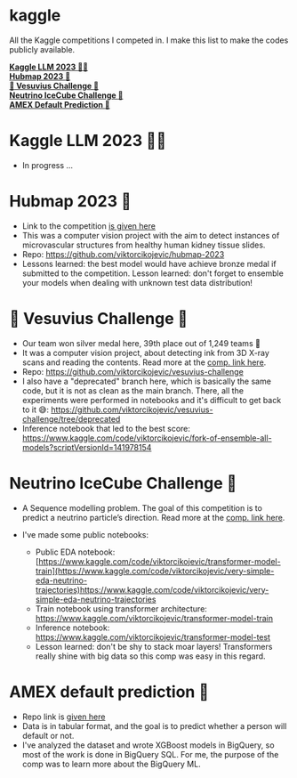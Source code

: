 # kaggle

All the Kaggle competitions I competed in. I make this list to make the codes publicly available. 


**[Kaggle LLM 2023 :woman_scientist:](#hubmap-2023-hospital)**<br> 
**[Hubmap 2023 :hospital:](#hubmap-2023-hospital)**<br> 
**[:2nd_place_medal: Vesuvius Challenge :microscope:](#2nd_place_medal-vesuvius-challenge-microscope)**<br> 
**[Neutrino IceCube Challenge :ice_cube:](#neutrino-icecube-challenge-ice_cube)**<br>
**[AMEX Default Prediction :bank:](#amex-default-prediction-bank)**<br>


# Kaggle LLM 2023 :woman_scientist:


- In progress ... 


# Hubmap 2023 :hospital:

- Link to the competition [is given here](https://www.kaggle.com/competitions/hubmap-hacking-the-human-vasculature)
- This was a computer vision project with the aim to detect instances of microvascular structures from healthy human kidney tissue slides.
- Repo: https://github.com/viktorcikojevic/hubmap-2023
- Lessons learned: the best model would have achieve bronze medal if submitted to the competition. Lesson learned: don't forget to ensemble your models when dealing with unknown test data distribution!


# :2nd_place_medal: Vesuvius Challenge :microscope:


- Our team won silver medal here, 39th place out of 1,249 teams 🥳
- It was a computer vision project, about detecting ink from 3D X-ray scans and reading the contents. Read more at the [comp. link here](https://www.kaggle.com/competitions/vesuvius-challenge-ink-detection).
- Repo: https://github.com/viktorcikojevic/vesuvius-challenge
- I also have a "deprecated" branch here, which is basically the same code, but it is not as clean as the main branch. There, all the experiments were performed in notebooks and it's difficult to get back to it 😅: https://github.com/viktorcikojevic/vesuvius-challenge/tree/deprecated
- Inference notebook that led to the best score: https://www.kaggle.com/code/viktorcikojevic/fork-of-ensemble-all-models?scriptVersionId=141978154


# Neutrino IceCube Challenge :ice_cube:

- A Sequence modelling problem. The goal of this competition is to predict a neutrino particle’s direction. Read more at the [comp. link here](https://www.kaggle.com/competitions/icecube-neutrinos-in-deep-ice).

- I've made some public notebooks:
  - Public EDA notebook: [https://www.kaggle.com/code/viktorcikojevic/transformer-model-train](https://www.kaggle.com/code/viktorcikojevic/very-simple-eda-neutrino-trajectories)https://www.kaggle.com/code/viktorcikojevic/very-simple-eda-neutrino-trajectories
  - Train notebook using transformer architecture: https://www.kaggle.com/viktorcikojevic/transformer-model-train
  - Inference notebook: https://www.kaggle.com/viktorcikojevic/transformer-model-test
  - Lesson learned: don't be shy to stack moar layers! Transformers really shine with big data so this comp was easy in this regard. 


# AMEX default prediction :bank:


- Repo link is [given here](https://github.com/viktorcikojevic/amex-default-prediction/tree/master)
- Data is in tabular format, and the goal is to predict whether a person will default or not. 
- I've analyzed the dataset and wrote XGBoost models in BigQuery, so most of the work is done in BigQuery SQL. For me, the purpose of the comp was to learn more about the BigQuery ML.
